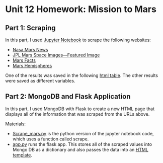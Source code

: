 # Unit 12 Homework: Mission to Mars

## Part 1: Scraping

In this part, I used [Jupyter Notebook](/Mission_to_Mars/mission_to_mars.ipynb) to scrape the following websites:
- [Nasa Mars News](https://redplanetscience.com/)
- [JPL Mars Space Images—Featured Image](https://spaceimages-mars.com/)
- [Mars Facts](https://galaxyfacts-mars.com/)
- [Mars Hemispheres](https://marshemispheres.com/)

 One of the results was saved in the following [html table](/Mission_to_Mars/table.html). The other results were saved as different variables.

## Part 2: MongoDB and Flask Application

In this part, I used MongoDB with Flask to create a new HTML page that displays all of the information that was scraped from the URLs above.

Materials:
- [Scrape_mars.py](/Mission_to_Mars/scrape_mars.py) is the python version of the jupyter notebook code, which uses a function called scrape.
- [app.py](/Mission_to_Mars/app.py) runs the flask app. This stores all of the scraped values into Mongo DB as a dictionary and also passes the data into an [HTML template](/Mission_to_Mars/templates/index.html). 


